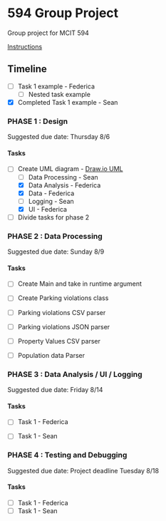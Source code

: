 # 594 Group Project
Group project for MCIT 594

[Instructions](https://github.com/federicca/594_groupproject/blob/master/Instructions.pdf)

## Timeline
- [ ] Task 1 example - Federica
    - [ ] Nested task example
- [x] Completed Task 1 example - Sean

### PHASE 1 : Design
Suggested due date: Thursday 8/6

#### Tasks

- [ ] Create UML diagram - [Draw.io UML](https://app.diagrams.net/#Hfedericca%2F594_groupproject%2Fmaster%2FUntitled%20Diagram.drawio)
  - [ ] Data Processing - Sean
  - [x] Data Analysis - Federica
  - [x] Data - Federica
  - [ ] Logging - Sean
  - [x] UI - Federica
- [ ] Divide tasks for phase 2

### PHASE 2 : Data Processing
Suggested due date: Sunday 8/9

#### Tasks
- [ ] Create Main and take in runtime argument
- [ ] Create Parking violations class
- [ ] Parking violations CSV parser
- [ ] Parking violations JSON parser
- [ ] Property Values CSV parser
- [ ] Population data Parser




### PHASE 3 : Data Analysis / UI / Logging
Suggested due date: Friday 8/14

#### Tasks
- [ ] Task 1 - Federica
- [ ] Task 1 - Sean


### PHASE 4 : Testing and Debugging
Suggested due date: Project deadline Tuesday 8/18

#### Tasks
- [ ] Task 1 - Federica
- [ ] Task 1 - Sean
